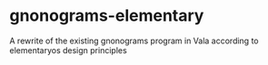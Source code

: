 # gnonograms-elementary
A rewrite of the existing gnonograms program in Vala according to elementaryos design principles
